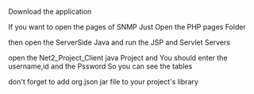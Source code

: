 Download the application

If you want to open the pages of SNMP Just Open the PHP pages Folder

then open the ServerSide Java and run the JSP and Servlet Servers

open the Net2_Project_Client java Project and You should enter the username,id and the Pssword So you can see the tables

don't forget to add org.json jar file to your project's library

